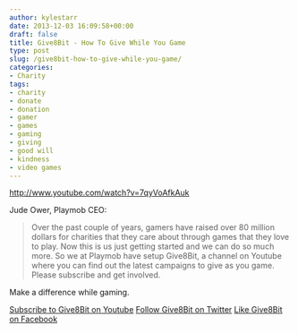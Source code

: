 ```yaml
---
author: kylestarr
date: 2013-12-03 16:09:58+00:00
draft: false
title: Give8Bit - How To Give While You Game
type: post
slug: /give8bit-how-to-give-while-you-game/
categories:
- Charity
tags:
- charity
- donate
- donation
- gamer
- games
- gaming
- giving
- good will
- kindness
- video games
---
```


<http://www.youtube.com/watch?v=7qyVoAfkAuk>

Jude Ower, Playmob CEO:

> Over the past couple of years, gamers have raised over 80 million dollars for charities that they care about through games that they love to play. Now this is us just getting started and we can do so much more. So we at Playmob have setup Give8Bit, a channel on Youtube where you can find out the latest campaigns to give as you game. Please subscribe and get involved.

Make a difference while gaming.

[Subscribe to Give8Bit on Youtube](http://www.youtube.com/Give8Bit)
[Follow Give8Bit on Twitter](https://twitter.com/Give8Bit)
[Like Give8Bit on Facebook](https://www.facebook.com/Give8Bit)
